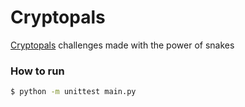 # Cryptopals
[Cryptopals](https://cryptopals.com/sets/1) challenges made with the power of snakes

### How to run
```sh
$ python -m unittest main.py
```